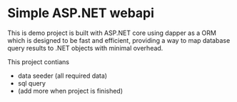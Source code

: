# Simple ASP.NET webapi

This is demo project is built with ASP.NET core using dapper as a ORM which is designed to be fast and efficient, providing a way to map database query results to .NET objects with minimal overhead.

This project contians

- data seeder (all required data)
- sql query
- (add more when project is finished)

